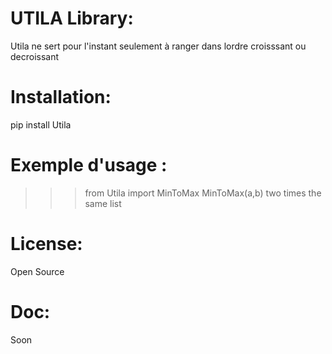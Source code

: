 UTILA Library:
==============
Utila ne sert pour l'instant seulement à ranger dans lordre croisssant ou decroissant

Installation:
=============
pip install Utila

Exemple d'usage :
=================
>>> from Utila import MinToMax
>>> MinToMax(a,b) two times the same list

License:
========
Open Source

Doc:
====
Soon

